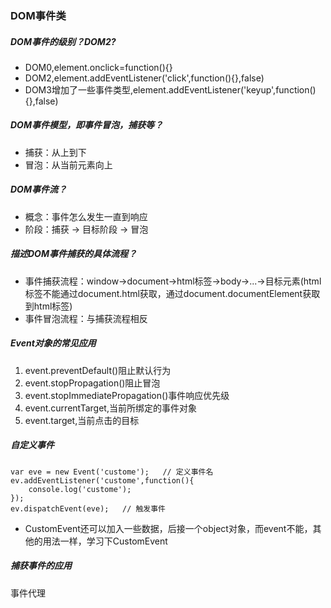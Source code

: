 ### DOM事件类

##### DOM事件的级别？DOM2?
- DOM0,element.onclick=function(){}
- DOM2,element.addEventListener('click',function(){},false)
- DOM3增加了一些事件类型,element.addEventListener('keyup',function(){},false)

##### DOM事件模型，即事件冒泡，捕获等？
- 捕获：从上到下
- 冒泡：从当前元素向上

##### DOM事件流？
- 概念：事件怎么发生一直到响应
- 阶段：捕获 -> 目标阶段 -> 冒泡

##### 描述DOM事件捕获的具体流程？
- 事件捕获流程：window->document->html标签->body->...->目标元素(html标签不能通过document.html获取，通过document.documentElement获取到html标签)
- 事件冒泡流程：与捕获流程相反

##### Event对象的常见应用
1. event.preventDefault()阻止默认行为
2. event.stopPropagation()阻止冒泡
3. event.stopImmediatePropagation()事件响应优先级
4. event.currentTarget,当前所绑定的事件对象
5. event.target,当前点击的目标

##### 自定义事件
    var eve = new Event('custome');   // 定义事件名
    ev.addEventListener('custome',function(){
        console.log('custome');
    });
    ev.dispatchEvent(eve);   // 触发事件

- CustomEvent还可以加入一些数据，后接一个object对象，而event不能，其他的用法一样，学习下CustomEvent


##### 捕获事件的应用
事件代理


